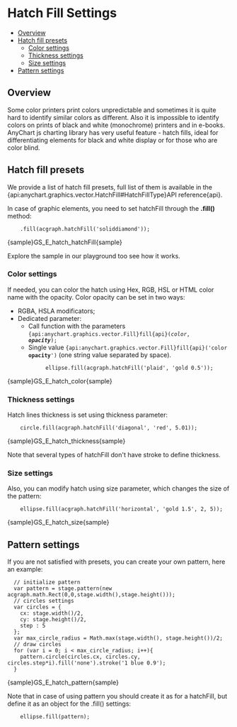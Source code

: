 # Hatch Fill Settings
* [Overview](#overview)
* [Hatch fill presets](#hatch_fill_presets)
    * [Color settings](#color_settings)
    * [Thickness settings](#thickness_settings)
    * [Size settings](#size_settings)
* [Pattern settings](#pattern_settings)

## Overview
Some color printers print colors unpredictable and sometimes it is quite hard to identify similar colors as different. 
Also it is impossible to identify colors on prints of black and white (monochrome) printers and in e-books. 
AnyChart js charting library has very useful feature - hatch fills, ideal for differentiating elements for black and white display or for those who are color blind.

## Hatch fill presets
We provide a list of hatch fill presets, full list of them is available in the {api:anychart.graphics.vector.HatchFill#HatchFillType}API reference{api}.

In case of graphic elements, you need to set hatchFill through the **.fill()** method: 
```
    .fill(acgraph.hatchFill('soliddiamond'));
```

{sample}GS\_E\_hatch\_hatchFill{sample}

Explore the sample in our playground too see how it works.

### Color settings

If needed, you can color the hatch using Hex, RGB, HSL or HTML color name with the opacity. Color opacity can be set in two ways:
* RGBA, HSLA modificators;
* Dedicated parameter:
    * Call function with the parameters <code>{api:anychart.graphics.vector.Fill}fill{api}(_color_, _**opacity**_);</code>
    * Single value <code>{api:anychart.graphics.vector.Fill}fill{api}('color **opacity**')</code> (one string value separated by space).

```
            ellipse.fill(acgraph.hatchFill('plaid', 'gold 0.5'));

```

{sample}GS\_E\_hatch\_color{sample}

### Thickness settings
Hatch lines thickness is set using thickness parameter:

```
    circle.fill(acgraph.hatchFill('diagonal', 'red', 5.01));
```

{sample}GS\_E\_hatch\_thickness{sample}

Note that several types of hatchFill don't have stroke to define thickness.

### Size settings
Also, you can modify hatch using size parameter, which changes the size of the pattern:

```
    ellipse.fill(acgraph.hatchFill('horizontal', 'gold 1.5', 2, 5));
```

{sample}GS\_E\_hatch\_size{sample}

## Pattern settings
If you are not satisfied with presets, you can create your own pattern, here an example: 

```
  // initialize pattern
  var pattern = stage.pattern(new acgraph.math.Rect(0,0,stage.width(),stage.height()));
  // circles settings
  var circles = {
    cx: stage.width()/2,
    cy: stage.height()/2,
    step : 5
  };
  var max_circle_radius = Math.max(stage.width(), stage.height())/2;
  // draw circles
  for (var i = 0; i < max_circle_radius; i++){
    pattern.circle(circles.cx, circles.cy, circles.step*i).fill('none').stroke('1 blue 0.9');
  }
```

{sample}GS\_E\_hatch\_pattern{sample}

Note that in case of using pattern you should create it as for a hatchFill, but define it as an object for the .fill() settings:
```
	ellipse.fill(pattern);
```